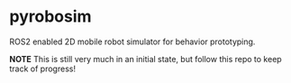 # pyrobosim
ROS2 enabled 2D mobile robot simulator for behavior prototyping.

**NOTE** This is still very much in an initial state, but follow this repo to keep track of progress!